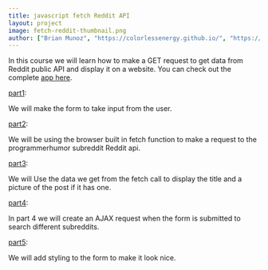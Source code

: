 ```yaml
---
title: javascript fetch Reddit API
layout: project
image: fetch-reddit-thumbnail.png
author: ["Brian Munoz", "https://colorlessenergy.github.io/", "https://github.com/colorlessenergy"]
---
```


In this course we will learn how to make a <span class="highlight__code">GET</span> request to get data from Reddit public API and display it on a website. You can check out the complete [app here](https://github.com/colorlessenergy/fetch-reddit).

[part1](../part1):

We will make the form to take input from  the user.

[part2](../part2):

We will be using the browser built in fetch function to make a request to the programmerhumor subreddit Reddit api.

[part3](../part3):

We will Use the data we get from the fetch call to display the title and a picture of the post if it has one.

[part4](../part4):

In part 4 we will create an AJAX request when the form is submitted to search different subreddits.

[part5](../part5):

We will add styling to the form to make it look nice.
